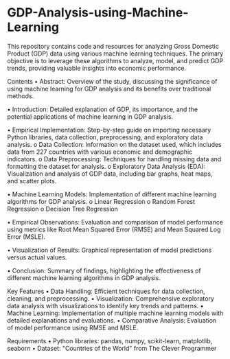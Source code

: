 # GDP-Analysis-using-Machine-Learning
This repository contains code and resources for analyzing Gross Domestic Product (GDP) data using various machine learning techniques. The primary objective is to leverage these algorithms to analyze, model, and predict GDP trends, providing valuable insights into economic performance.

Contents
•	Abstract: Overview of the study, discussing the significance of using machine learning for GDP analysis and its benefits over traditional methods.

•	Introduction: Detailed explanation of GDP, its importance, and the potential applications of machine learning in GDP analysis.

•	Empirical Implementation: Step-by-step guide on importing necessary Python libraries, data collection, preprocessing, and exploratory data analysis.
    o	Data Collection: Information on the dataset used, which includes data from 227 countries with various economic and demographic indicators.
    o	Data Preprocessing: Techniques for handling missing data and formatting the dataset for analysis.
    o	Exploratory Data Analysis (EDA): Visualization and analysis of GDP data, including bar graphs, heat maps, and scatter plots.
    
•	Machine Learning Models: Implementation of different machine learning algorithms for GDP analysis.
    o	Linear Regression
    o	Random Forest Regression
    o	Decision Tree Regression
    
•	Empirical Observations: Evaluation and comparison of model performance using metrics like Root Mean Squared Error (RMSE) and Mean Squared Log Error (MSLE).

•	Visualization of Results: Graphical representation of model predictions versus actual values.

•	Conclusion: Summary of findings, highlighting the effectiveness of different machine learning algorithms in GDP analysis.

Key Features
    •	Data Handling: Efficient techniques for data collection, cleaning, and preprocessing.
    •	Visualization: Comprehensive exploratory data analysis with visualizations to identify key trends and patterns.
    •	Machine Learning: Implementation of multiple machine learning models with detailed explanations and evaluations.
    •	Comparative Analysis: Evaluation of model performance using RMSE and MSLE.

Requirements
    •	Python libraries: pandas, numpy, scikit-learn, matplotlib, seaborn
    •	Dataset: "Countries of the World" from The Clever Programmer

